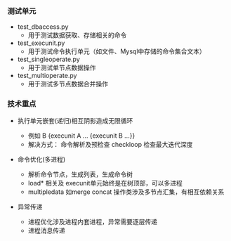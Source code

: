 ### 测试单元
- test_dbaccess.py
    - 用于测试数据获取、存储相关的命令
- test_execunit.py
    - 用于测试命令执行单元（如文件、Mysql中存储的命令集合文本）
- test_singleoperate.py
    - 用于测试单节点数据操作
- test_multioperate.py
    - 用于测试多节点数据合并操作

### 技术重点
- 执行单元嵌套(递归)相互阴影造成无限循环
	- 例如 B {execunit A ... {execunit B ...}}
	- 解决方式： 命令解析及预检查 checkloop 检查最大迭代深度

- 命令优化(多进程)
	- 解析命令节点，生成列表，生成命令树
	- load* 相关及 execunit单元始终是在树顶部，可以多进程
	- multipledata 如merge concat 操作类涉及多节点汇集，有相互依赖关系

- 异常传递
	- 进程优化涉及进程内套进程，异常需要逐层传递
	- 进程消息传递

